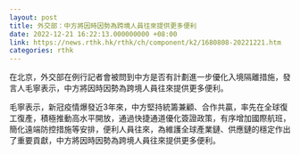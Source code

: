 ```yaml
---
layout: post
title: 外交部：中方將因時因勢為跨境人員往來提供更多便利
date: 2022-12-21 16:22:13.000000000 +08:00
link: https://news.rthk.hk/rthk/ch/component/k2/1680808-20221221.htm
categories: rthk
---
```


在北京，外交部在例行記者會被問到中方是否有計劃進一步優化入境隔離措施，發言人毛寧表示，中方將因時因勢為跨境人員往來提供更多便利。

毛寧表示，新冠疫情爆發近3年來，中方堅持統籌兼顧、合作共贏，率先在全球復工復產，積極推動高水平開放，通過快捷通道優化簽證政策，有序增加國際航班，簡化遠端防控措施等安排，便利人員往來，為維護全球產業鏈、供應鏈的穩定作出了重要貢獻，中方將因時因勢為跨境人員往來提供更多便利。

